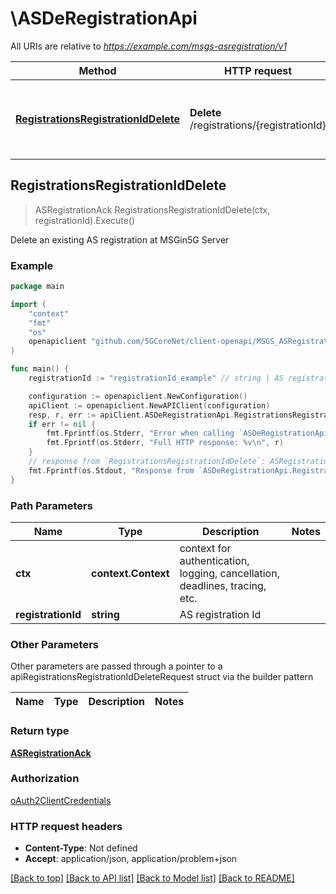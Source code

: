 # \ASDeRegistrationApi

All URIs are relative to *https://example.com/msgs-asregistration/v1*

Method | HTTP request | Description
------------- | ------------- | -------------
[**RegistrationsRegistrationIdDelete**](ASDeRegistrationApi.md#RegistrationsRegistrationIdDelete) | **Delete** /registrations/{registrationId} | Delete an existing AS registration at MSGin5G Server



## RegistrationsRegistrationIdDelete

> ASRegistrationAck RegistrationsRegistrationIdDelete(ctx, registrationId).Execute()

Delete an existing AS registration at MSGin5G Server

### Example

```go
package main

import (
    "context"
    "fmt"
    "os"
    openapiclient "github.com/5GCoreNet/client-openapi/MSGS_ASRegistration"
)

func main() {
    registrationId := "registrationId_example" // string | AS registration Id

    configuration := openapiclient.NewConfiguration()
    apiClient := openapiclient.NewAPIClient(configuration)
    resp, r, err := apiClient.ASDeRegistrationApi.RegistrationsRegistrationIdDelete(context.Background(), registrationId).Execute()
    if err != nil {
        fmt.Fprintf(os.Stderr, "Error when calling `ASDeRegistrationApi.RegistrationsRegistrationIdDelete``: %v\n", err)
        fmt.Fprintf(os.Stderr, "Full HTTP response: %v\n", r)
    }
    // response from `RegistrationsRegistrationIdDelete`: ASRegistrationAck
    fmt.Fprintf(os.Stdout, "Response from `ASDeRegistrationApi.RegistrationsRegistrationIdDelete`: %v\n", resp)
}
```

### Path Parameters


Name | Type | Description  | Notes
------------- | ------------- | ------------- | -------------
**ctx** | **context.Context** | context for authentication, logging, cancellation, deadlines, tracing, etc.
**registrationId** | **string** | AS registration Id | 

### Other Parameters

Other parameters are passed through a pointer to a apiRegistrationsRegistrationIdDeleteRequest struct via the builder pattern


Name | Type | Description  | Notes
------------- | ------------- | ------------- | -------------


### Return type

[**ASRegistrationAck**](ASRegistrationAck.md)

### Authorization

[oAuth2ClientCredentials](../README.md#oAuth2ClientCredentials)

### HTTP request headers

- **Content-Type**: Not defined
- **Accept**: application/json, application/problem+json

[[Back to top]](#) [[Back to API list]](../README.md#documentation-for-api-endpoints)
[[Back to Model list]](../README.md#documentation-for-models)
[[Back to README]](../README.md)


